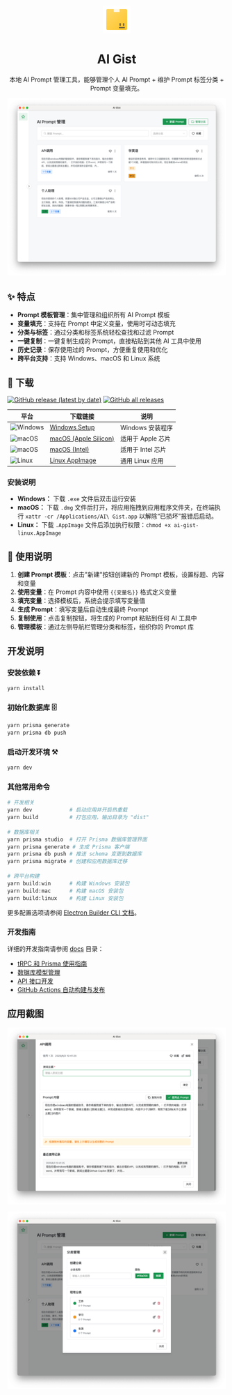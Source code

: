 <div align="center">

![Logo](docs/images/logo.png)

# AI Gist

本地 AI Prompt 管理工具，能够管理个人 AI Prompt + 维护 Prompt 标签分类 + Prompt 变量填充。

</div>

![](docs/images/image01.png?v=2)

## ✨ 特点

- **Prompt 模板管理**：集中管理和组织所有 AI Prompt 模板
- **变量填充**：支持在 Prompt 中定义变量，使用时可动态填充
- **分类与标签**：通过分类和标签系统轻松查找和过滤 Prompt
- **一键复制**：一键复制生成的 Prompt，直接粘贴到其他 AI 工具中使用
- **历史记录**：保存使用过的 Prompt，方便重复使用和优化
- **跨平台支持**：支持 Windows、macOS 和 Linux 系统

## 🚀 下载

[![GitHub release (latest by date)](https://img.shields.io/github/v/release/yarin-zhang/AI-Gist?style=flat)](https://github.com/yarin-zhang/AI-Gist/releases/latest) [![GitHub all releases](https://img.shields.io/github/downloads/yarin-zhang/AI-Gist/total?style=flat)](https://github.com/yarin-zhang/AI-Gist/releases)

| 平台 | 下载链接 | 说明 |
|------|----------|------|
| ![Windows](https://custom-icon-badges.demolab.com/badge/Windows-0078D6?logo=windows11&logoColor=white) | [Windows Setup](https://github.com/yarin-zhang/AI-Gist/releases/latest) | Windows 安装程序 |
| ![macOS](https://img.shields.io/badge/macOS-000000?style=flat&logo=apple&logoColor=white) | [macOS (Apple Silicon)](https://github.com/yarin-zhang/AI-Gist/releases/latest) | 适用于 Apple 芯片 |
| ![macOS](https://img.shields.io/badge/macOS-000000?style=flat&logo=apple&logoColor=white) | [macOS (Intel)](https://github.com/yarin-zhang/AI-Gist/releases/latest) | 适用于 Intel 芯片 |
| ![Linux](https://img.shields.io/badge/Linux-FCC624?style=flat&logo=linux&logoColor=black) | [Linux AppImage](https://github.com/yarin-zhang/AI-Gist/releases/latest) | 通用 Linux 应用 |

### 安装说明

- **Windows：** 下载 `.exe` 文件后双击运行安装
- **macOS：** 下载 `.dmg` 文件后打开，将应用拖拽到应用程序文件夹，在终端执行 `xattr -cr /Applications/AI\ Gist.app` 以解除“已损坏”报错后启动。
- **Linux：** 下载 `.AppImage` 文件后添加执行权限：`chmod +x ai-gist-linux.AppImage`

## 📒 使用说明

1. **创建 Prompt 模板**：点击"新建"按钮创建新的 Prompt 模板，设置标题、内容和变量
2. **使用变量**：在 Prompt 内容中使用 `{{变量名}}` 格式定义变量
3. **填充变量**：选择模板后，系统会提示填写变量值
4. **生成 Prompt**：填写变量后自动生成最终 Prompt
5. **复制使用**：点击复制按钮，将生成的 Prompt 粘贴到任何 AI 工具中
6. **管理模板**：通过左侧导航栏管理分类和标签，组织你的 Prompt 库

## 开发说明

### 安装依赖 ⏬

```bash
yarn install
```

### 初始化数据库 🗄️

```bash
yarn prisma generate
yarn prisma db push
```

### 启动开发环境 ⚒️

```bash
yarn dev
```

### 其他常用命令

```bash
# 开发相关
yarn dev            # 启动应用并开启热重载
yarn build          # 打包应用，输出目录为 "dist"

# 数据库相关
yarn prisma studio  # 打开 Prisma 数据库管理界面
yarn prisma generate # 生成 Prisma 客户端
yarn prisma db push # 推送 schema 变更到数据库
yarn prisma migrate # 创建和应用数据库迁移

# 跨平台构建
yarn build:win      # 构建 Windows 安装包
yarn build:mac      # 构建 macOS 安装包
yarn build:linux    # 构建 Linux 安装包
```

更多配置选项请参阅 [Electron Builder CLI 文档](https://www.electron.build/cli.html)。

### 开发指南

详细的开发指南请参阅 [docs](./docs) 目录：

- [tRPC 和 Prisma 使用指南](./docs/trpc-prisma-guide.md)
- [数据库模型管理](./docs/database-models.md)
- [API 接口开发](./docs/api-development.md)
- [GitHub Actions 自动构建与发布](./docs/github-actions.md)

## 应用截图

![](docs/images/image02.png?v=2)

![](docs/images/image03.png?v=2)
